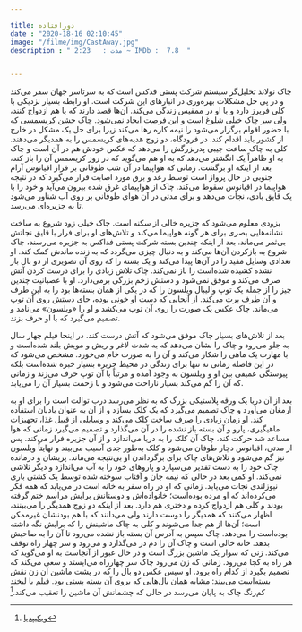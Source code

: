 ```yaml
---

title: دورافتاده
date : "2020-18-16 02:10:45"
image: "/filme/img/CastAway.jpg"
description : " مدت :	2:23 ~ IMDb :  7.8  "


---
```


چاک نولاند تحلیل‌گر سیستم شرکت پستی فدکس است که به سرتاسر جهان سفر می‌کند و در پی حل مشکلات بهره‌وری در انبارهای این شرکت است. او رابطه بسیار نزدیکی با کلی فریرز دارد و با او در ممفیس زندگی می‌کند. آن‌ها قصد دارند که با هم ازدواج کنند، ولی سر چاک خیلی شلوغ است و این فرصت ایجاد نمی‌شود. چاک جشن کریسمسی که با حضور اقوام برگزار می‌شود را نیمه کاره رها می‌کند زیرا برای حل یک مشکل در خارج از کشور باید اقدام کند. در فرودگاه، دو زوج هدیه‌های کریسمس را به همدیگر می‌دهند. کلی به چاک ساعت جیبی پدربزرگش را می‌دهد که عکس خودش هم در آن است و چاک به او ظاهراً یک انگشتر می‌دهد که به او هم می‌گوید که در روز کریسمس آن را باز کند، بعد از اینکه او برگشت. زمانی که هواپیما در آن شب طوفانی بر فراز اقیانوس آرام جنوبی در حال پرواز است توسط رعد و برق مورد اصابت قرار می‌گیرد که در نتیجه هواپیما در اقیانوس سقوط می‌کند. چاک از هواپیمای غرق شده بیرون می‌آید و خود را با یک قایق بادی، نجات می‌دهد و برای مدتی در آن هوای طوفانی بر روی آب شناور می‌شود تا به جزیره‌ای می‌رسد.

بزودی معلوم می‌شود که جزیره خالی از سکنه است. چاک خیلی زود شروع به ساخت نشانه‌هایی بصری برای هر گونه هواپیما می‌کند و تلاش‌های او برای فرار با قایق نجاتش بی‌ثمر می‌ماند. بعد از اینکه چندین بسته شرکت پستی فداکس به جزیره می‌رسند، چاک شروع به بازکردن آن‌ها می‌کند و به دنبال چیزی می‌گردد که به زنده ماندش کمک کند. او تعدادی وسایل مفید را در آن‌ها پیدا می‌کند و یک بسته را که روی آن تصویری از دو بال باز نشده کشیده شده‌است را باز نمی‌کند. چاک تلاش زیادی را برای درست کردن آتش صرف می‌کند و موفق نمی‌شود و دستش زخم بزرگی برمی‌دارد. او با عصبانیت چندین چیز را از جمله یک توپ والیبال ویلسون را که در یکی از همان بسته‌ها بود را به این طرف و آن طرف پرت می‌کند. از آنجایی که دست او خونی بوده، جای دستش روی آن توپ می‌ماند. چاک عکس یک صورت را روی آن توپ می‌کشد و او را «ویلسون» می‌نامد و تصمیم می‌گیرد که با او حرف بزند.

بعد از تلاش‌های بسیار چاک موفق می‌شود که آتش درست کند. در اینجا فیلم چهار سال به جلو می‌رود و چاک را نشان می‌دهد که به شدت لاغر و ریش و مویش بلند شده‌است و با مهارت یک ماهی را شکار می‌کند و آن را به صورت خام می‌خورد. مشخص می‌شود که در این فاصله زمانی نه تنها برای زندگی در محیط جزیره بسیار خبره شده‌است بلکه پیوستگی عمیقی بین او و ویلسون به وجود آمده و مرتباً با آن توپ حرف می‌زند و زمانی که آن را گم می‌کند بسیار ناراحت می‌شود و با زحمت بسیار آن را می‌یابد.

بعد از آن دریا یک ورقه پلاستیکی بزرگ که به نظر می‌رسد درب توالت است را برای او به ارمغان می‌آورد و چاک تصمیم می‌گیرد که یک کلک بسازد و از آن به عنوان بادبان استفاده کند. او زمان زیادی را صرف ساخت کلک می‌کند و وسایلی از قبیل غذا، تجهیزات ماهیگیری، پارو و آن بسته باز نشده را در آن می‌گذارد و تصمیم می‌گیرد زمانی که هوا مساعد شد حرکت کند، چاک آن کلک را به دریا می‌اندازد و از آن جزیره فرار می‌کند. پس از مدتی، اقیانوس دچار طوفان می‌شود و کلک به‌طور جدی آسیب می‌بیند و نهایتاً ویلسون نیز گم می‌شود و تلاش‌های چاک برای برگرداندن او بی‌نتیجه می‌ماند. پریشان و درمانده چاک خود را به دست تقدیر می‌سپارد و پاروهای خود را به آب می‌اندازد و دیگر تلاشی نمی‌کند. او کمی بعد در حالی که نیمه جان و آفتاب سوخته شده توسط یک کشتی باری نیوزلندی نجات می‌یابد. زمانی که او در راه سفر به خانه است در می‌یابد که همه فکر می‌کرده‌اند که او مرده بوده‌است؛ خانواده‌اش و دوستانش برایش مراسم ختم گرفته بودند و کلی هم ازدواج کرده و دختری هم دارد. بعد از اینکه دو زوج همدیگر را می‌بینند، اظهار می‌کنند که همدیگر را دوست دارند ولی می‌دانند که با هم بودنشان غیرممکن است؛ آن‌ها از هم جدا می‌شوند و کلی به چاک ماشینش را که برایش نگه داشته بوده‌است را می‌دهد. چاک سپس به آدرس آن بسته باز نشده می‌رود تا آن را به صاحبش بدهد. خانه خالی است و چاک آن را دم در می‌گذارد و می‌رود و سر چهار راه توقف می‌کند. زنی که سوار یک ماشین بزرگ است و در حال عبور از آنجاست به او می‌گوید که هر راه به کجا می‌رود. زمانی که زن می‌رود چاک سر چهارراه می‌ایستد و سعی می‌کند که تصمیم بگیرد از کدام راه برود. او سپس عکس دو بال را که در پشت ماشین آن زن نقش بسته‌است می‌بیند: مشابه همان بال‌هایی که بروی آن بسته پستی بود. فیلم با لبخند کم‌رنگ چاک 
به پایان می‌رسد در حالی که چشمانش آن ماشین را تعقیب می‌کند.[^1]

[^1]: [ویکیپدیا](https://fa.wikipedia.org/wiki/%D8%AF%D9%88%D8%B1%D8%A7%D9%81%D8%AA%D8%A7%D8%AF%D9%87)
